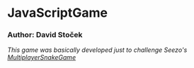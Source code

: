 # JavaScriptGame
### Author: David Stoček
*This game was basically developed just to challenge Seezo's [MultiplayerSnakeGame](https://github.com/SeezoCode/MultiplayerSnakeGame)*